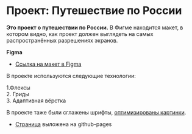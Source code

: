 # Проект: Путешествие по России

**Это проект о путешествии по России.**
В Фигме находится макет, в котором видно, как проект должен выглядеть на самых распространённых разрешениях экранов.

**Figma**

* [Ссылка на макет в Figma](https://www.figma.com/file/5S2WSbEFL6awjVWJ0NWL8Q/Sprint-3_-Russia-_-desktop-mobile?node-id=28503%3A0)

В проекте используются следующие технологии:

1.Флексы  
2. Гриды  
3. Адаптивная вёрстка  

В проекте таже были сглажены шрифты, [оптимизированы картинки](https://tinypng.com/).  
* [Страница](https://ivan-2001.github.io/russian-travel/) выложена на github-pages

